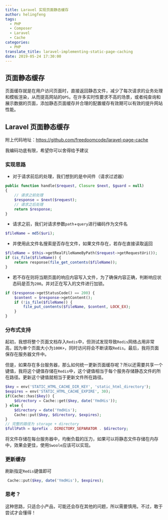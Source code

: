 ```yaml
---
title: Laravel 实现页面静态缓存
author: helingfeng
tags:
  - PHP
  - Composer
  - Laravel
  - Cache
categories:
  - PHP
translate_title: laravel-implementing-static-page-caching
date: 2019-05-24 17:30:00
---
```


## 页面静态缓存

页面缓存就是在用户访问页面时，直接返回静态文件，减少了每次请求的业务处理和模板渲染，从而提高网站的`QPS`。在许多实时性要求不高的场景，或者纯查询和展示数据的页面，添加静态页面缓存并合理的配置缓存有效期可以有效的提升网站性能。

## Laravel 页面静态缓存

附上代码地址：https://github.com/freedoomcode/laravel-page-cache

我编码功底有限，希望你可以舍得给予建议

### 实现思路

- 对于请求前后的处理，我们想到的是中间件（请求过滤器）

```php
public function handle($request, Closure $next, $guard = null)
{
    // 请求之前处理
    $response = $next($request);
    // 请求之后处理
    return $response;
}
```

- 请求之前，我们对请求参数`path`+`query`进行编码作为文件名

```php
$fileName = md5($uri);
```

- 并使用此文件名搜索是否存在文件，如果文件存在，若存在直接读取返回

```php
$fileName = $this->getRealFileNameByPath($request->getRequestUri());
if (is_file($fileName)) {
    return response(file_get_contents($fileName));
}
```

- 若不存在则将当期页面的响应内容写入文件，为了确保内容正确，判断响应状态码是否为`200`。并对正在写入的文件进行加锁。

```php
if ($response->getStatusCode() == 200) {
    $content = $response->getContent();
    if (!is_file($fileName)) {
        file_put_contents($fileName, $content, LOCK_EX);
    }
}
```

### 分布式支持

起初，我想将整个页面文档存入`Redis`中，但测试发现导致`Redis`网络占用非常高，因为单个页面大小为`100K+`，同时访问将会不断读取`Redis`。最后，我将页面保存在服务器文件中。

但是，如果存在多台服务器，那么如何统一更新页面缓存呢？所以还需要共享一个键值，我将这个键值存储在`Redis`中，这个键值相当于每个服务存储静态文件的所在路径。更新这个键值就相当于更新文件所在路径。

```php
$key = env('STATIC_HTML_CACHE_DIR_KEY', 'static_html_directory');
$expires = env('STATIC_HTML_CACHE_EXPIRE', 30);
if(Cache::has($key)) {
    $directory = Cache::get($key, date('YmdHis'));
} else {
    $directory = date('YmdHis');
    Cache::put($key, $directory, $expires);
}
// 完整的路径为 storage + directory
$fullPath = $prefix . DIRECTORY_SEPARATOR . $directory;
```

将文件存储在每台服务器中，均衡负载的压力，如果可以将静态文件存储在内存中，效果会更佳，使用`Swoole`应该可以实现。


### 更新缓存

刷新指定`Redis`键值即可
```php
 Cache::put($key, date('YmdHis'), $expires);
```

### 思考？

这种思路，只适合小产品，可能还会存在其他的问题，所以需要慎用。不过，敢于尝试才会懂得！